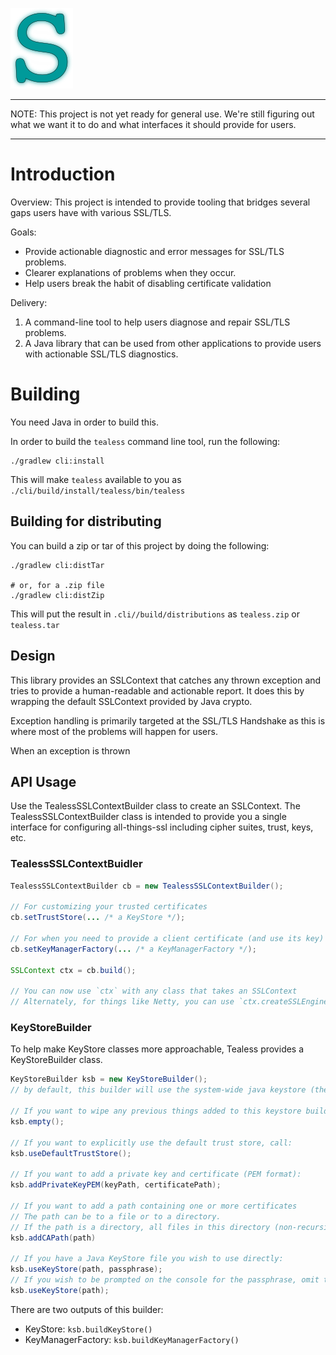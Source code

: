 
![tealess](tealess.png)

----

NOTE: This project is not yet ready for general use. We're still figuring out
what we want it to do and what interfaces it should provide for users.

----

# Introduction

Overview: This project is intended to provide tooling that bridges several gaps
users have with various SSL/TLS.

Goals:

* Provide actionable diagnostic and error messages for SSL/TLS problems.
* Clearer explanations of problems when they occur.
* Help users break the habit of disabling certificate validation

Delivery:

1. A command-line tool to help users diagnose and repair SSL/TLS problems.
2. A Java library that can be used from other applications to provide users with actionable SSL/TLS diagnostics.

# Building

You need Java in order to build this.

In order to build the `tealess` command line tool, run the following:

```
./gradlew cli:install
```

This will make `tealess` available to you as `./cli/build/install/tealess/bin/tealess`

## Building for distributing

You can build a zip or tar of this project by doing the following:

```
./gradlew cli:distTar

# or, for a .zip file
./gradlew cli:distZip
```

This will put the result in `.cli//build/distributions` as `tealess.zip` or `tealess.tar`

## Design

This library provides an SSLContext that catches any thrown exception and tries to provide a human-readable and actionable report. It does this by wrapping the default SSLContext provided by Java crypto.

Exception handling is primarily targeted at the SSL/TLS Handshake as this is where most of the problems will happen for users.

When an exception is thrown

## API Usage

Use the TealessSSLContextBuilder class to create an SSLContext. The TealessSSLContextBuilder class is intended to provide you a single interface for configuring all-things-ssl including cipher suites, trust, keys, etc.

### TealessSSLContextBuidler

```java
TealessSSLContextBuilder cb = new TealessSSLContextBuilder();

// For customizing your trusted certificates
cb.setTrustStore(... /* a KeyStore */);

// For when you need to provide a client certificate (and use its key)
cb.setKeyManagerFactory(... /* a KeyManagerFactory */);

SSLContext ctx = cb.build();

// You can now use `ctx` with any class that takes an SSLContext
// Alternately, for things like Netty, you can use `ctx.createSSLEngine()` to get an SSLEngine from the context.
```

### KeyStoreBuilder

To help make KeyStore classes more approachable, Tealess provides a KeyStoreBuilder class.

```java
KeyStoreBuilder ksb = new KeyStoreBuilder();
// by default, this builder will use the system-wide java keystore (the same as Java's default behavior)

// If you want to wipe any previous things added to this keystore builder:
ksb.empty();

// If you want to explicitly use the default trust store, call:
ksb.useDefaultTrustStore();

// If you want to add a private key and certificate (PEM format):
ksb.addPrivateKeyPEM(keyPath, certificatePath);

// If you want to add a path containing one or more certificates
// The path can be to a file or to a directory.
// If the path is a directory, all files in this directory (non-recursive) are added.
ksb.addCAPath(path)

// If you have a Java KeyStore file you wish to use directly:
ksb.useKeyStore(path, passphrase);
// If you wish to be prompted on the console for the passphrase, omit the passphrase argument:
ksb.useKeyStore(path);
```

There are two outputs of this builder:

* KeyStore: `ksb.buildKeyStore()`
* KeyManagerFactory: `ksb.buildKeyManagerFactory()`
